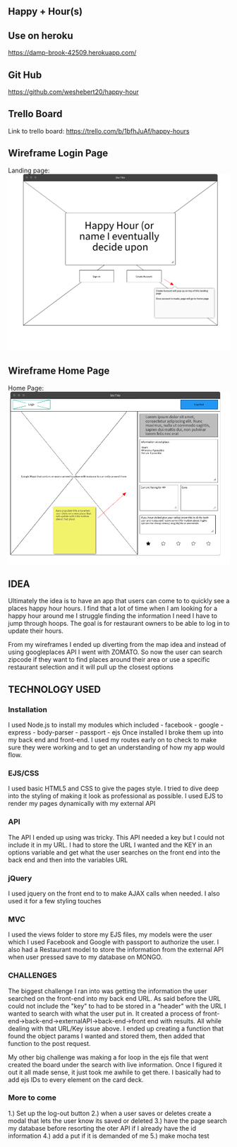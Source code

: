 ## Happy + Hour(s)

## Use on heroku
https://damp-brook-42509.herokuapp.com/

## Git Hub
https://github.com/weshebert20/happy-hour



## Trello Board

Link to trello board:
https://trello.com/b/1bfhJuAf/happy-hours

## Wireframe Login Page

Landing page:
![Screenshot](./wireframe/Page_1.png)

## Wireframe Home Page

Home Page:
![Screenshot](./wireframe/Page_2.png)



## IDEA

Ultimately the idea is to have an app that users can come to to quickly see a places happy hour hours. I find that a lot of time when I am looking for a happy hour around me I struggle finding the information I need I have to jump through hoops. The goal is for restaurant owners to be able to log in to update their hours.

From my wireframes I ended up diverting from the map idea and instead of using googleplaces API I went with ZOMATO. So now the user can search zipcode if they want to find places around their area or use a specific restaurant selection and it will pull up the closest options

## TECHNOLOGY USED

### Installation

I used Node.js to install my modules which included
	- facebook
	- google
	- express
	- body-parser
	- passport
	- ejs
Once installed I broke them up into my back end and front-end. I used my routes early on to check to make sure they were working and to get an understanding of how my app would flow. 


### EJS/CSS

I used basic HTML5 and CSS to give the pages style. I tried to dive deep into the styling of making it look as professional as possible. I used EJS to render my pages dynamically with my external API

### API

The API I ended up using was tricky. This API needed a key but I could not include it in my URL. I had to store the URL I wanted and the KEY in an options variable and get what the user searches on the front end into the back end and then into the variables URL

### jQuery

I used jquery on the front end to to make AJAX calls when needed. I also used it for a few styling touches

### MVC

I used the views folder to store my EJS files, my models were the user which I used Facebook and Google with passport to authorize the user. I also had a Restaurant model to store the information from the external API when user pressed save to my database on MONGO. 

### CHALLENGES

The biggest challenge I ran into was getting the information the user searched on the front-end into my back end URL. As said before the URL could not include the "key" to had to be stored in a "header" with the URL I wanted to search with what the user put in. It created a process of front-end->back-end->externalAPI->back-end->front end with results. All while dealing with that URL/Key issue above. I ended up creating a function that found the object params I wanted and stored them, then added that function to the post request.

My other big challenge was making a for loop in the ejs file that went created the board under the search with live information. Once I figured it out it all made sense, it just took me awhile to get there. I basically had to add ejs IDs to every element on the card deck.

### More to come

1.) Set up the log-out button
2.) when a user saves or deletes create a modal that lets the user know its saved or deleted
3.) have the page search my database before resorting the oter API if I already have the id information 
4.) add a put if it is demanded of me
5.) make mocha test
